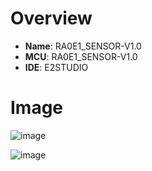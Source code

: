 # Overview
- **Name**: RA0E1_SENSOR-V1.0
- **MCU**: RA0E1_SENSOR-V1.0
- **IDE**: E2STUDIO

# Image
![image](https://github.com/user-attachments/assets/f8a5e03c-788d-42b8-9f17-03dd720ad872)

![image](https://github.com/user-attachments/assets/cd1c4acd-e865-4a1a-905f-6e504be410fd)
